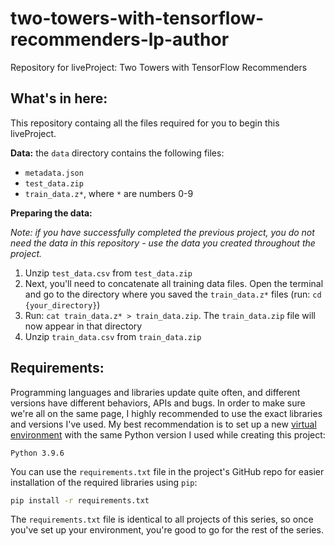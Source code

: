 # two-towers-with-tensorflow-recommenders-lp-author
Repository for liveProject: Two Towers with TensorFlow Recommenders

## What's in here:
This repository containg all the files required for you to begin this liveProject.

**Data:** the `data` directory contains the following files:
* `metadata.json`
* `test_data.zip`
* `train_data.z*`, where `*` are numbers 0-9

**Preparing the data:** 

_Note: if you have successfully completed the previous project, you do not need the data in this repository - use the data you created throughout the project._

1. Unzip `test_data.csv` from `test_data.zip`
2. Next, you'll need to concatenate all training data files. Open the terminal and go to the directory where you saved the `train_data.z*` files (run: `cd {your_directory}`)
3. Run: `cat train_data.z* > train_data.zip`. The `train_data.zip` file will now appear in that directory
4. Unzip `train_data.csv` from `train_data.zip`

## Requirements:
Programming languages and libraries update quite often, and different versions have different behaviors, APIs and bugs. In order to make sure we're all on the same page, I highly recommended to use the exact libraries and versions I've used. My best recommendation is to set up a new [virtual environment](https://docs.python.org/3/tutorial/venv.html) with the same Python version I used while creating this project: 
```
Python 3.9.6
```
You can use the `requirements.txt` file in the project's GitHub repo for easier installation of the required libraries using `pip`:
```bash
pip install -r requirements.txt
```
The `requirements.txt` file is identical to all projects of this series, so once you've set up your environment, you're good to go for the rest of the series. 
